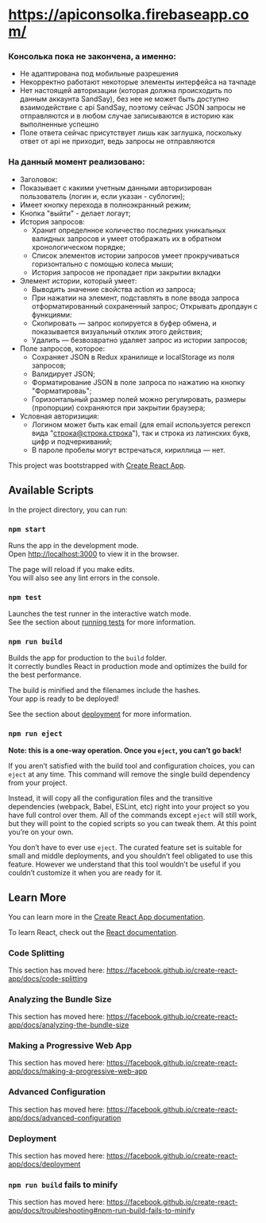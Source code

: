 # <https://apiconsolka.firebaseapp.com/> 

### Консолька пока не закончена, а именно:
 - Не адаптирована под мобильные разрешения
 - Некорректно работают некоторые элементы интерфейса на тачпаде
 - Нет настоящей авторизации (которая должна происходить по данным аккаунта SandSay), без нее не может быть доступно взаимодействие с api SandSay, поэтому сейчас JSON запросы не отправляются и в любом случае записываются в историю как выполненные успешно
 - Поле ответа сейчас присутствует лишь как заглушка, поскольку ответ от api не приходит, ведь запросы не отправляются

### На данный момент реализовано:
  - Заголовок: 
   - Показывает с какими учетным данными авторизирован пользователь (логин и, если указан - сублогин);
   - Имеет кнопку перехода в полноэкранный режим;
   - Кнопка "выйти" - делает логаут;
  - История запросов:
    - Хранит определнное количество последних уникальных валидных запросов и умеет отображать их в обратном хронологическом порядке;
    - Список элементов истории запросов умеет прокручиваться горизонтально с помощью колеса мыши;
    - История запросов не пропадает при закрытии вкладки
  - Элемент истории, который умеет:
    - Выводить значение свойства action из запроса;
    - При нажатии на элемент, подставлять в поле ввода запроса отформатированный сохраненный запрос;
    Открывать дропдаун с функциями:
    - Скопировать — запрос копируется в буфер обмена, и показывается визуальный отклик этого действия;
    - Удалить — безвозвратно удаляет запрос из истории запросов;
  - Поле запросов, которое:
    - Сохраняет JSON в Redux хранилище и localStorage из поля запросов;
    - Валидирует JSON;
    - Форматирование JSON в поле запроса по нажатию на кнопку "Форматироваь";
    - Горизонтальный размер полей можно регулировать, размеры (пропорции) сохраняются при закрытии браузера;
  - Условная авторизиция:
    - Логином может быть как email (для email используется регексп вида "строка@строка.строка"), так и строка из латинских букв, цифр и подчеркиваний;
    - В пароле пробелы могут встречаться, кириллица — нет.
    
    
This project was bootstrapped with [Create React App](https://github.com/facebook/create-react-app).

## Available Scripts

In the project directory, you can run:

### `npm start`

Runs the app in the development mode.<br />
Open [http://localhost:3000](http://localhost:3000) to view it in the browser.

The page will reload if you make edits.<br />
You will also see any lint errors in the console.

### `npm test`

Launches the test runner in the interactive watch mode.<br />
See the section about [running tests](https://facebook.github.io/create-react-app/docs/running-tests) for more information.

### `npm run build`

Builds the app for production to the `build` folder.<br />
It correctly bundles React in production mode and optimizes the build for the best performance.

The build is minified and the filenames include the hashes.<br />
Your app is ready to be deployed!

See the section about [deployment](https://facebook.github.io/create-react-app/docs/deployment) for more information.

### `npm run eject`

**Note: this is a one-way operation. Once you `eject`, you can’t go back!**

If you aren’t satisfied with the build tool and configuration choices, you can `eject` at any time. This command will remove the single build dependency from your project.

Instead, it will copy all the configuration files and the transitive dependencies (webpack, Babel, ESLint, etc) right into your project so you have full control over them. All of the commands except `eject` will still work, but they will point to the copied scripts so you can tweak them. At this point you’re on your own.

You don’t have to ever use `eject`. The curated feature set is suitable for small and middle deployments, and you shouldn’t feel obligated to use this feature. However we understand that this tool wouldn’t be useful if you couldn’t customize it when you are ready for it.

## Learn More

You can learn more in the [Create React App documentation](https://facebook.github.io/create-react-app/docs/getting-started).

To learn React, check out the [React documentation](https://reactjs.org/).

### Code Splitting

This section has moved here: https://facebook.github.io/create-react-app/docs/code-splitting

### Analyzing the Bundle Size

This section has moved here: https://facebook.github.io/create-react-app/docs/analyzing-the-bundle-size

### Making a Progressive Web App

This section has moved here: https://facebook.github.io/create-react-app/docs/making-a-progressive-web-app

### Advanced Configuration

This section has moved here: https://facebook.github.io/create-react-app/docs/advanced-configuration

### Deployment

This section has moved here: https://facebook.github.io/create-react-app/docs/deployment

### `npm run build` fails to minify

This section has moved here: https://facebook.github.io/create-react-app/docs/troubleshooting#npm-run-build-fails-to-minify
